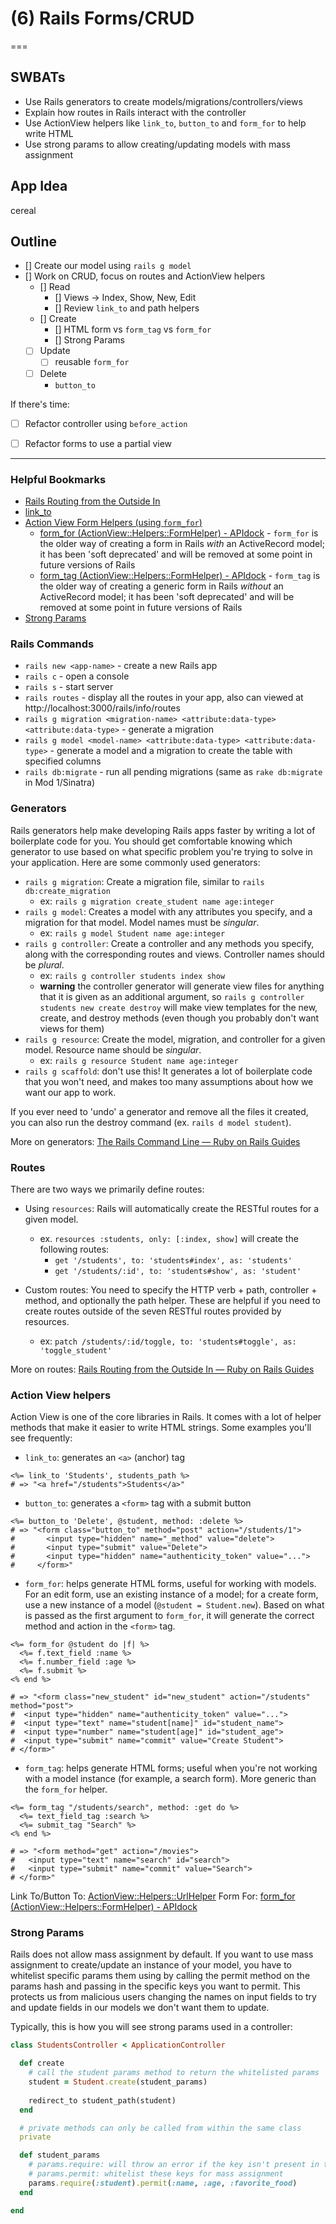 # (6) Rails Forms/CRUD
===

## SWBATs
- Use Rails generators to create models/migrations/controllers/views
- Explain how routes in Rails interact with the controller
- Use ActionView helpers like `link_to`, `button_to` and `form_for` to help write HTML
- Use strong params to allow creating/updating models with mass assignment

App Idea
---
cereal 


## Outline
- [] Create our model using `rails g model`
- [] Work on CRUD, focus on routes and ActionView helpers
  - [] Read
    - [] Views -> Index, Show, New, Edit 
    - [] Review `link_to` and path helpers
  - [] Create
    - [] HTML form vs `form_tag` vs `form_for`
    - [] Strong Params
  - [ ] Update
    - [ ] reusable `form_for`
  - [ ] Delete
    - `button_to`

If there's time:
- [ ] Refactor controller using `before_action`
- [ ] Refactor forms to use a partial view



----------------------------------------------------------------------------------------------


### Helpful Bookmarks

* [Rails Routing from the Outside In](https://guides.rubyonrails.org/routing.html)
* [link_to](https://apidock.com/rails/ActionView/Helpers/UrlHelper/link_to)
* [Action View Form Helpers (using `form_for`)](https://guides.rubyonrails.org/v5.2/form_helpers.html)
    * [form_for (ActionView::Helpers::FormHelper) - APIdock](https://apidock.com/rails/ActionView/Helpers/FormHelper/form_for) - `form_for` is the older way of creating a form in Rails *with* an ActiveRecord model; it has been 'soft deprecated' and will be removed at some point in future versions of Rails
    * [form_tag (ActionView::Helpers::FormHelper) - APIdock](https://apidock.com/rails/ActionView/Helpers/FormTagHelper/form_tag) - `form_tag` is the older way of creating a generic form in Rails *without* an ActiveRecord model; it has been 'soft deprecated' and will be removed at some point in future versions of Rails
* [Strong Params](https://guides.rubyonrails.org/action_controller_overview.html#strong-parameters)

### Rails Commands
* `rails new <app-name>` - create a new Rails app
* `rails c` - open a console
* `rails s` - start server
* `rails routes` - display all the routes in your app, also can viewed at http://localhost:3000/rails/info/routes
* `rails g migration <migration-name> <attribute:data-type> <attribute:data-type>` - generate a migration
* `rails g model <model-name> <attribute:data-type> <attribute:data-type>` - generate a model and a migration to create the table with specified columns
* `rails db:migrate` - run all pending migrations (same as `rake db:migrate` in Mod 1/Sinatra)

### Generators

Rails generators help make developing Rails apps faster by writing a lot of boilerplate code for you. You should get comfortable knowing which generator to use based on what specific problem you're trying to solve in your application. Here are some commonly used generators:

- `rails g migration`: Create a migration file, similar to `rails db:create_migration`
  - ex: `rails g migration create_student name age:integer`
- `rails g model`: Creates a model with any attributes you specify, and a migration for that model. Model names must be _singular_.
  - ex: `rails g model Student name age:integer`
- `rails g controller`: Create a controller and any methods you specify, along with the corresponding routes and views. Controller names should be _plural_.
  - ex: `rails g controller students index show`
  - **warning** the controller generator will generate view files for anything that it is given as an additional argument, so `rails g controller students new create destroy` will make view templates for the new, create, and destroy methods (even though you probably don't want views for them)
- `rails g resource`: Create the model, migration, and controller for a given model. Resource name should be _singular_.
  - ex: `rails g resource Student name age:integer`
- `rails g scaffold`: don't use this! It generates a lot of boilerplate code that you won't need, and makes too many assumptions about how we want our app to work.

If you ever need to 'undo' a generator and remove all the files it created, you can also run the destroy command (ex. `rails d model student`).

More on generators: [The Rails Command Line — Ruby on Rails Guides](https://guides.rubyonrails.org/command_line.html#rails-generate)

### Routes
There are two ways we primarily define routes:

- Using `resources`: Rails will automatically create the RESTful routes for a given model.
  - ex. `resources :students, only: [:index, show]` will create the following routes: 
    - `get '/students', to: 'students#index', as: 'students'`
    - `get '/students/:id', to: 'students#show', as: 'student'`

- Custom routes: You need to specify the HTTP verb + path, controller + method, and optionally the path helper. These are helpful if you need to create routes outside of the seven RESTful routes provided by resources.
  - ex: `patch /students/:id/toggle, to: 'students#toggle', as: 'toggle_student'`

More on routes: [Rails Routing from the Outside In — Ruby on Rails Guides](https://guides.rubyonrails.org/routing.html)

### Action View helpers
Action View is one of the core libraries in Rails. It comes with a lot of helper methods that make it easier to write HTML strings. Some examples you'll see frequently:

- `link_to`: generates an `<a>` (anchor) tag

```erb
<%= link_to 'Students', students_path %>
# => "<a href="/students">Students</a>"
```

- `button_to`: generates a `<form>` tag with a submit button

```erb
<%= button_to 'Delete', @student, method: :delete %>
# => "<form class="button_to" method="post" action="/students/1">
#       <input type="hidden" name="_method" value="delete">
#       <input type="submit" value="Delete">
#       <input type="hidden" name="authenticity_token" value="...">
#     </form>"
```

- `form_for`: helps generate HTML forms, useful for working with models. For an edit form, use an existing instance of a model; for a create form, use a new instance of a model (`@student = Student.new`). Based on what is passed as the first argument to `form_for`, it will generate the correct method and action in the `<form>` tag.

```erb
<%= form_for @student do |f| %>
  <%= f.text_field :name %>
  <%= f.number_field :age %>
  <%= f.submit %>
<% end %>

# => "<form class="new_student" id="new_student" action="/students"  method="post">
#  <input type="hidden" name="authenticity_token" value="...">
#  <input type="text" name="student[name]" id="student_name">
#  <input type="number" name="student[age]" id="student_age">
#  <input type="submit" name="commit" value="Create Student">
# </form>"
```

- `form_tag`: helps generate HTML forms; useful when you're not working with a model instance (for example, a search form). More generic than the `form_for` helper.

```erb
<%= form_tag "/students/search", method: :get do %>
  <%= text_field_tag :search %>
  <%= submit_tag "Search" %>
<% end %>

# => "<form method="get" action="/movies">
#   <input type="text" name="search" id="search">
#   <input type="submit" name="commit" value="Search">
# </form>"
```

Link To/Button To: [ActionView::Helpers::UrlHelper](https://api.rubyonrails.org/v5.2.3/classes/ActionView/Helpers/UrlHelper.html#method-i-link_to)
Form For: [form_for (ActionView::Helpers::FormHelper) - APIdock](https://apidock.com/rails/ActionView/Helpers/FormHelper/form_for)

### Strong Params

Rails does not allow mass assignment by default. If you want to use mass assignment to create/update an instance of your model, you have to whitelist specific params them using by calling the permit method on the params hash and passing in the specific keys you want to permit. This protects us from malicious users changing the names on input fields to try and update fields in our models we don't want them to update.

Typically, this is how you will see strong params used in a controller:

```rb
class StudentsController < ApplicationController

  def create
    # call the student params method to return the whitelisted params
    student = Student.create(student_params) 
    
    redirect_to student_path(student)
  end

  # private methods can only be called from within the same class
  private

  def student_params
    # params.require: will throw an error if the key isn't present in the params hash
    # params.permit: whitelist these keys for mass assignment
    params.require(:student).permit(:name, :age, :favorite_food)
  end

end

```